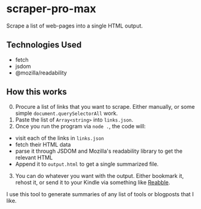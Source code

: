 # scraper-pro-max

Scrape a list of web-pages into a single HTML output.

## Technologies Used

- fetch
- jsdom
- @mozilla/readability

## How this works

0. Procure a list of links that you want to scrape. Either manually, or some simple `document.querySelectorAll` work.
1. Paste the list of `Array<string>` into `links.json`.
2. Once you run the program via `node .`, the code will:
  - visit each of the links in `links.json`
  - fetch their HTML data
  - parse it through JSDOM and Mozilla's readability library to get the relevant HTML
  - Append it to `output.html` to get a single summarized file.
3. You can do whatever you want with the output. Either bookmark it, rehost it, or send it to your Kindle via something like [Reabble](https://send.reabble.com).

I use this tool to generate summaries of any list of tools or blogposts that I like.
